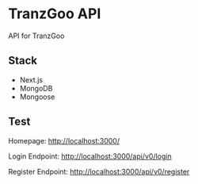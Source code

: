 # TranzGoo API

API for TranzGoo

## Stack

- Next.js
- MongoDB
- Mongoose

## Test

Homepage: [http://localhost:3000/](http://localhost:3000/)

Login Endpoint: [http://localhost:3000/api/v0/login](http://localhost:3000/api/v0/login)

Register Endpoint: [http://localhost:3000/api/v0/register](http://localhost:3000/api/v0/register)
